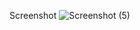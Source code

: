 Screenshot 
![Screenshot (5)](https://user-images.githubusercontent.com/59960295/90984149-e8159000-e590-11ea-9a9b-82402f54df3f.png)

